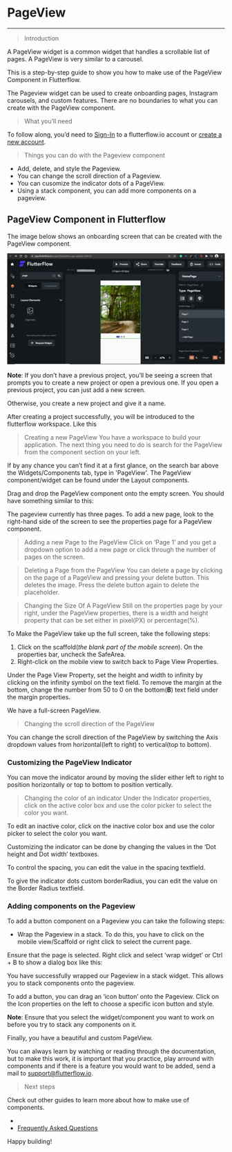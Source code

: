# PageView
---

> Introduction

A PageView widget is a common widget that handles a scrollable list of pages. A PageView is very similar to a carousel. 

This is a step-by-step guide to show you how to make use of the PageView Component in Flutterflow.

The Pageview widget can be used to create onboarding pages, Instagram carousels, and custom features. There are no boundaries to what you can create with the PageView component.

>What you’ll need

To follow along, you’d need to [Sign-In](https://app.flutterflow.io/) to a flutterflow.io account or [create a new account](https://app.flutterflow.io/create-account).

>Things you can do with the Pageview component

* Add, delete, and style the Pageview.
* You can change the scroll direction of a Pageview.
* You can cusomize the indicator dots of a PageView.
* Using a stack component, you can add more components on a pageview.


## PageView Component in Flutterflow
The image below shows an onboarding screen that can be created with the PageView component.

![](images/add-new-page.png)

<!-- Add an image showing a sample onboarding screen using the flutterflow onboarding -->

**Note**: If you don’t have a previous project, you’ll be seeing a screen that prompts you to create a new project or open a previous one. If you open a previous project, you can just add a new screen. 

Otherwise, you create a new project and give it a name.

<!-- Add an image showing a create new screen page-->

After creating a project successfully, you will be introduced to the flutterflow workspace. Like this

<!-- Image of the flutterflow workspace -->

> Creating a new PageView
You have a workspace to build your application. The next thing you need to do is search for the PageView from the component section on your left. 

If by any chance you can’t find it at a first glance, on the search bar above the Widgets/Components tab, type in 'PageView'. The PageView component/widget can be found under the Layout components.

Drag and drop the PageView component onto the empty screen. You should have something similar to this:

<!-- Images of a default pageview -->

The pageview currently has three pages. To add a new page, look to the right-hand side of the screen to see the properties page for a PageView component. 

<!-- screenshot of a Pageview property tab-->


> Adding a new Page to the PageView
Click on ‘Page 1’ and you get a dropdown option to add a new page or click through the number of pages on the screen. 

> Deleting a Page from the PageView
You can delete a page by clicking on the page of a PageView and pressing your delete button. This deletes the image. Press the delete button again to delete the placeholder.

>Changing the Size Of A PageView 
Still on the properties page by your right, under the PageView properties, there is a width and height property that can be set either in pixel(PX) or percentage(%). 

To Make the PageView take up the full screen, take the following steps:
 1. Click on the scaffold(*the blank part of the mobile screen*). On the properties bar, uncheck the SafeArea. 
2. Right-click on the mobile view to switch back to Page View Properties. 

Under the Page View Property, set the height and width to infinity by clicking on the infinity symbol on the text field.
To remove the margin at the bottom, change the number from 50 to 0 on the bottom(**B**) text field under the margin properties.

We have a full-screen PageView.

> Changing the scroll direction of the PageView

You can change the scroll direction of the PageView by switching the Axis dropdown values from horizontal(left to right) to vertical(top to bottom).

### Customizing the PageView Indicator 
You can move the indicator around by moving the slider either left to right to position horizontally or top to bottom to position vertically.

> Changing the color of an indicator
Under the Indicator properties, click on the active color box and use the color picker to select the color you want.

To edit an inactive color, click on the inactive color box and use the color picker to select the color you want. 

Customizing the indicator can be done by changing the values in the ‘Dot height and Dot width’ textboxes. 

To control the spacing, you can edit the value in the spacing textfield.

To give the indicator dots custom borderRadius, you can edit the value on the Border Radius textfield.


### Adding components on the Pageview 

To add a button component on a Pageview you can take the following steps:

* Wrap the Pageview in a stack. To do this, you have to click on the mobile view/Scaffold or right click to select the current page. 

Ensure that the page is selected. Right click and select ‘wrap widget’ or Ctrl + B to show a dialog box like this:

<!-- Image of the options and the dialog box to choose the stack component from -->

You have successfully wrapped our Pageview in a stack widget. This allows you to stack components onto the pageview.

To add a button, you can drag an ‘icon button’ onto the Pageview. Click on the Icon properties on the left to choose a specific icon button and style.

**Note**: Ensure that you select the widget/component you want to work on before you try to stack any components on it.



Finally, you have a beautiful and custom PageView. 

You can always learn by watching or reading through the documentation, but to make this work, it is important that you practice, play arround with components and if there is a feature you would want to be added, send a mail to support@flutterflow.io.

> Next steps

Check out other guides to learn more about how to make use of components.

* <!-- * [Scaffold](link to scaffold guide) -->
* [Frequently Asked Questions](faq/faq.md)

Happy building!
